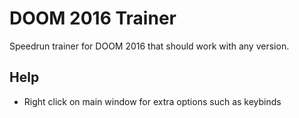 # DOOM 2016 Trainer

Speedrun trainer for DOOM 2016 that should work with any version.

[](images/Screenshot1.jpg)
[](images/Screenshot2.jpg)

## Help

- Right click on main window for extra options such as keybinds